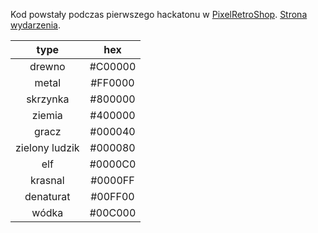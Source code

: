 Kod powstały podczas pierwszego hackatonu w [PixelRetroShop](https://pixelretroshop.pl). [Strona wydarzenia](https://hackaton.damj.es).


|type|hex|
|:---:|:---:|
|drewno   |#C00000|
|metal    |#FF0000|
|skrzynka |#800000|
|ziemia   |#400000|
|gracz    |#000040|
|zielony ludzik  |#000080|
|elf      |#0000C0|
|krasnal  |#0000FF|
|denaturat|#00FF00|
|wódka    |#00C000|
